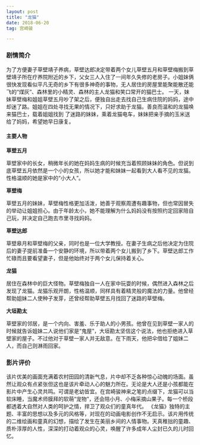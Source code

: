 ```yaml
---
layout: post
title: "龙猫"
date: 2018-06-20 
tag: 宫崎骏

---     
```


### 剧情简介

为了方便妻子草壁靖子养病，草壁达郎决定带着两个女儿草壁五月和草壁梅搬到草壁靖子所在疗养院附近的乡下，父女三人入住了一间年久失修的老房子。小姐妹俩很快发现看似平凡无奇的乡下有很多神奇的事物，无人居住的房屋里能聚能散还能飞的“煤灰”、森林里的小精灵、森林的主人龙猫和笑口常开的猫巴士。
一天，妹妹草壁梅和姐姐草壁五月吵了架之后，便独自出走去找自己生病住院的妈妈，途中却迷了路。姐姐在四处寻找无果的情况下，只好求助于龙猫。善良而温和的龙猫唤来猫巴士，载着姐姐找到 了迷路的妹妹，乘着龙猫电车，妹妹把亲手摘的玉米送给了妈妈，希望她早日康复。


#### 主要人物

**草壁五月** 

草壁家中的长女，稍微年长的她在妈妈生病的时候充当着照顾妹妹的角色。但说到底草壁五月依然是一个小的女孩，所以她才能和妹妹一起看到大人看不见的龙猫。性格温顺的她是家中的“小大人”。 

**草壁梅**

草壁五月的妹妹，草壁梅性格更加活泼，她善于观察周遭有趣事物，但也常因冒失的举动让姐姐担心。由于年龄太小，她不能理解为什么妈妈没有按照约定回家陪自己玩，并决定自己跑去市里寻找妈妈。 

**草壁达郎**

草壁皋月和草壁梅的父亲，同时也是一位大学教授。在妻子生病之后他决定为住院后的妻子提前准备一个安静的环境，所以带着两个女儿搬到了乡下。草壁达郎工作忙碌而且要看望妻子，但是他始终对于两个女儿保持着关心。 

**龙猫**

居住在森林中的巨大怪物。草壁梅独自一人在家中玩耍的时候，偶然进入森林之后发现了龙猫。龙猫乐观开朗，性格温顺，同样具有着精灵般的魔法的力量。他曾经帮助姐妹二人使种子发芽，还曾经帮助草壁五月找回了迷路的草壁梅。 

**大垣勘太**

草壁家的邻居，是一个内向、害羞、乐于助人的小男孩。他曾在见到草壁一家人的时候就告诉姐妹二人说他们家是“鬼屋”，大垣勘太坚信这个说法，他也拒绝进入草壁家的屋子。不过他对于草壁一家人并无敌意。在下雨天，他把伞借给了姐妹二人，而自己则淋雨回家。 

### 影片评价

该片优美的画面充满着农村田园的清新气息，片中却不乏各种惊心动魄的场面。虽然让观众有点紧张但这也是该片牵动人心的魅力所在。无论是大人还是小孩都能在影片中产生心灵共鸣。可谓是老幼皆宜。在宫崎骏神来之笔的点缀下，龙猫可以当软床睡，当魔术师膜拜的软萌“宠物”，还会陪小月、小梅采摘山果子。每一个桥段都透着大自然对人类的呵护之情，捍卫了观众们的童真年代。
《龙猫》独特的主题、丰富的思想以及多元的风格等，对现在的动画电影创作不无启示。该片用传统的二维绘画和童真的幻想，描绘了发生在美丽乡间的人情事物。天真稚拙的童趣、质朴淳厚的人性，深深的打动着观众的心灵，唤醒了许多成年人尘封已久的儿时回忆。










